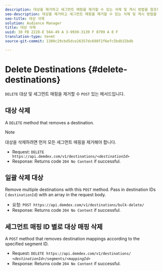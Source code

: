 ```yaml
---
description: 대상을 제거하고 세그먼트 매핑을 제거할 수 있는 삭제 및 게시 방법을 참조하십시오.
seo-description: 대상을 제거하고 세그먼트 매핑을 제거할 수 있는 삭제 및 게시 방법을 참조하십시오.
seo-title: 대상 삭제
solution: Audience Manager
title: 대상 삭제
uuid: 38 FB 2228-E 564-49 A 3-9930-3139 F 8799 A 8 F
translation-type: tm+mt
source-git-commit: 1300c29cbd5dce26357dc698f2f6efc5bdb32bdb

---
```



# Delete Destinations {#delete-destinations}

`DELETE` 대상 및 세그먼트 매핑을 제거할 수 `POST` 있는 메서드입니다.

<!-- r_delete_destinations_all.xml -->

## 대상 삭제

A `DELETE` method that removes a destination.

>[!NOTE]
>
>대상을 삭제하려면 먼저 모든 세그먼트 매핑을 제거해야 합니다.

* Request: `DELETE https://api.demdex.com/v1/destinations/`*`<destinationId>`*
* Response: Returns code `204 No Content` if successful.

## 일괄 삭제 대상

Remove multiple destinations with this `POST` method. Pass in destination IDs ( `destinationId`) with an array in the request body.

* 요청: `POST https://api.demdex.com/v1/destinations/bulk-delete/`
* Response: Returns code `204 No Content` if successful.

## 세그먼트 매핑 ID 별로 대상 매핑 삭제

A `POST` method that removes destination mappings according to the specified segment ID.

* Request: `DELETE https://api.demdex.com/v1/destinations/` *`<destinationId>`*`/segments/`*`<mappingId>`*
* Response: Returns code `204 No Content` if successful.